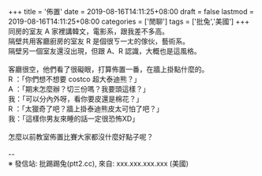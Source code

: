+++
title = '佈置'
date = 2019-08-16T14:11:25+08:00
draft = false
lastmod = 2019-08-16T14:11:25+08:00
categories = ['閒聊']
tags = ['批兔','美國']
+++
同房的室友 A 家裡講韓文，電影系，跟我差不多高。<br>
隔壁共用客廳廚房的室友 R 是個很ㄎ一ㄤ的傢伙，藝術系。<br>
隔壁另一個室友還沒出現，但跟 A、R 認識，大概也是這風格。<br>
<br>
客廳很空，他們看了很礙眼，打算佈置一番，在牆上掛點什麼的。<br>
R ：「你們想不想要 costco 超大泰迪熊？」<br>
A ：「期末怎麼辦？切三份嗎？我要頭這樣？」<br>
我：「可以分內外呀，看你要皮還是棉花？」<br>
R ：「太獵奇了吧？牆上掛泰迪熊皮太可怕了吧？」<br>
我：「這樣你男友來睡的話一定很恐怖XD」<br>
<br>
怎麼以前教室佈置比賽大家都沒什麼好點子呢？<br>
<br>
--<br>
※ 發信站: 批踢踢兔(ptt2.cc), 來自: xxx.xxx.xxx.xxx (美國)<br>
